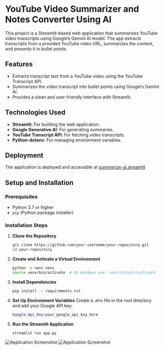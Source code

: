 # YouTube Video Summarizer and Notes Converter Using AI

This project is a Streamlit-based web application that summarizes YouTube video transcripts using Google’s Gemini AI model. The app extracts transcripts from a provided YouTube video URL, summarizes the content, and presents it in bullet points.

## Features

- Extracts transcript text from a YouTube video using the YouTube Transcript API.
- Summarizes the video transcript into bullet points using Google’s Gemini AI.
- Provides a clean and user-friendly interface with Streamlit.

## Technologies Used

- **Streamlit**: For building the web application.
- **Google Generative AI**: For generating summaries.
- **YouTube Transcript API**: For fetching video transcripts.
- **Python-dotenv**: For managing environment variables.


## Deployment

The application is deployed and accessible at [summerize-ai.streamlit](https://summerize-ai.streamlit.app/)

## Setup and Installation

### Prerequisites

- Python 3.7 or higher
- `pip` (Python package installer)

### Installation Steps

1. **Clone the Repository**

   ```bash
   git clone https://github.com/your-username/your-repository.git
   cd your-repository

2. **Create and Activate a Virtual Environment**

   ```bash
   python -m venv venv
   source venv/bin/activate  # On Windows use `venv\Scripts\activate`

3. **Install Dependencies**

   ```bash
   pip install -r requirements.txt

4. **Set Up Environment Variables**
    Create a .env file in the root directory and add your Google API key:

   ```bash
   Google_Api_Key=your_google_api_key_here

5. **Run the Streamlit Application**

   ```bash
   streamlit run app.py

![Application Screenshot](https://github.com/shricastic/summerize-ai/blob/master/assets/Screenshot_20240806_200815.png)
![Application Screenshot](https://github.com/shricastic/summerize-ai/blob/master/assets/Screenshot_20240806_200826.png)

